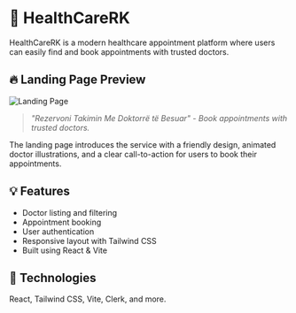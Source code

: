 # 🏥 HealthCareRK

HealthCareRK is a modern healthcare appointment platform where users can easily find and book appointments with trusted doctors.

## 🔥 Landing Page Preview

![Landing Page](https://imgur.com/a/8WXot7K)

> _"Rezervoni Takimin Me Doktorrë të Besuar" - Book appointments with trusted doctors._

The landing page introduces the service with a friendly design, animated doctor illustrations, and a clear call-to-action for users to book their appointments.

## 💡 Features

- Doctor listing and filtering
- Appointment booking
- User authentication 
- Responsive layout with Tailwind CSS
- Built using React & Vite

## 🚀 Technologies

React, Tailwind CSS, Vite, Clerk, and more.
